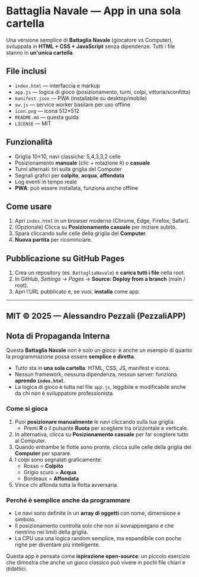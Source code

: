 # Battaglia Navale — App in una sola cartella

Una versione semplice di **Battaglia Navale** (giocatore vs Computer), sviluppata in **HTML + CSS + JavaScript** senza dipendenze. Tutti i file stanno in **un'unica cartella**.

## File inclusi
- `index.html` — interfaccia e markup
- `app.js` — logica di gioco (posizionamento, turni, colpi, vittoria/sconfitta)
- `manifest.json` — PWA (installabile su desktop/mobile)
- `sw.js` — service worker basilare per uso offline
- `icon.png` — icona 512×512
- `README.md` — questa guida
- `LICENSE` — MIT

## Funzionalità
- Griglia 10×10, navi classiche: 5,4,3,3,2 celle
- Posizionamento **manuale** (clic + rotazione `R`) o **casuale**
- Turni alternati: tiri sulla griglia del Computer
- Segnali grafici per **colpito**, **acqua**, **affondata**
- Log eventi in tempo reale
- **PWA**: può essere installata, funziona anche offline

## Come usare
1. Apri `index.html` in un browser moderno (Chrome, Edge, Firefox, Safari).
2. (Opzionale) Clicca su **Posizionamento casuale** per iniziare subito.
3. Spara cliccando sulle celle della griglia del **Computer**.
4. **Nuova partita** per ricominciare.

## Pubblicazione su GitHub Pages
1. Crea un repository (es. `BattagliaNavale`) e **carica tutti i file** nella root.
2. In GitHub, *Settings → Pages* → **Source: Deploy from a branch** (main / root).
3. Apri l’URL pubblicato e, se vuoi, **installa** come app.

---

MIT © 2025 — Alessandro Pezzali (PezzaliAPP)
---

## Nota di Propaganda Interna

Questa **Battaglia Navale** non è solo un gioco: è anche un esempio di quanto la programmazione possa essere **semplice e diretta**.

- Tutto sta in **una sola cartella**: HTML, CSS, JS, manifest e icona.
- Nessun framework, nessuna dipendenza, nessun server: funziona **aprendo `index.html`**.
- La logica di gioco è tutta nel file `app.js`, leggibile e modificabile anche da chi non è sviluppatore professionista.

### Come si gioca
1. Puoi **posizionare manualmente** le navi cliccando sulla tua griglia.
   - Premi **R** o il pulsante **Ruota** per scegliere tra orizzontale e verticale.
2. In alternativa, clicca su **Posizionamento casuale** per far scegliere tutto al Computer.
3. Quando entrambe le flotte sono pronte, clicca sulle celle della griglia del **Computer** per sparare.
4. I colpi sono segnalati graficamente:
   - Rosso = **Colpito**
   - Grigio scuro = **Acqua**
   - Bordeaux = **Affondata**
5. Vince chi affonda tutta la flotta avversaria.

### Perché è semplice anche da programmare
- Le navi sono definite in un **array di oggetti** con nome, dimensione e simbolo.
- Il posizionamento controlla solo che non si sovrappongano e che rientrino nei limiti della griglia.
- La CPU usa una logica random semplice, ma espandibile con poche righe per diventare più intelligente.

Questa app è pensata come **ispirazione open-source**: un piccolo esercizio che dimostra che anche un gioco classico può vivere in pochi file chiari e didattici.